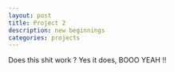 ```yaml
---
layout: post
title: Project 2
description: new beginnings
categories: projects 
---
```


Does this shit work ? Yes it does, BOOO YEAH !!
